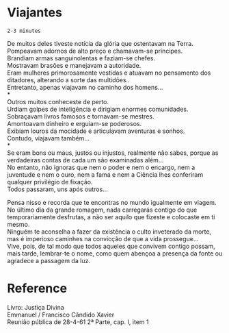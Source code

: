 # Viajantes
`2-3 minutes`

De muitos deles tiveste notícia da glória que ostentavam na Terra.  
Pompeavam adornos de alto preço e chamavam-se príncipes.  
Brandiam armas sanguinolentas e faziam-se chefes.  
Mostravam brasões e manejavam a autoridade.  
Eram mulheres primorosamente vestidas e atuavam no pensamento dos ditadores, alterando a sorte das multidões..  
Entretanto, apenas viajavam no caminho dos homens...  
*  
Outros muitos conheceste de perto.  
Urdiam golpes de inteligência e dirigiam enormes comunidades.  
Sobraçavam livros famosos e tornavam-se mestres.  
Amontoavam dinheiro e erguiam-se poderosos.  
Exibiam louros da mocidade e articulavam aventuras e sonhos.  
Contudo, viajavam também...  
*  
Se eram bons ou maus, justos ou injustos, realmente não sabes, porque as verdadeiras contas de cada um são examinadas além...  
No entanto, não ignoras que nem o poder e nem o encargo, nem a juventude e nem o ouro, nem a fama e nem a Ciência lhes conferiram qualquer privilégio de fixação.  
Todos passaram, uns após outros...  
  
Pensa nisso e recorda que te encontras no mundo igualmente em viagem.  
No último dia da grande romagem, nada carregarás contigo do que temporariamente desfrutas, a não ser aquilo que fizeste e colocaste em ti mesmo.  
Ninguém te aconselha a fazer da existência o culto inveterado da morte, mas é imperioso caminhes na convicção de que a vida prossegue...  
Vive, pois, de tal modo que todos aqueles que convivem contigo possam, mais tarde, lembrar-te o nome, como quem abençoa a presença da fonte ou agradece a passagem da luz.  

# Reference
Livro: Justiça Divina  
Emmanuel / Francisco Cândido Xavier  
Reunião pública de 28-4-61 2ª Parte, cap. I, item 1  
